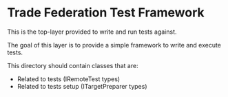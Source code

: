 # Trade Federation Test Framework

This is the top-layer provided to write and run tests against.

The goal of this layer is to provide a simple framework to
write and execute tests.

This directory should contain classes that are:
* Related to tests (IRemoteTest types)
* Related to tests setup (ITargetPreparer types)
